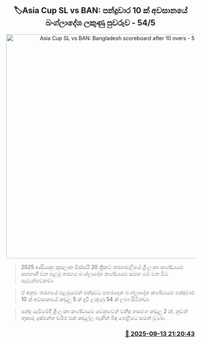 <p align='center'><b><h2 align='center' title='Asia Cup SL vs BAN: Bangladesh scoreboard after 10 overs - 54/5'>🏷Asia Cup SL vs BAN: පන්දුවාර 10 ක් අවසාන‍යේ බංග්ලාදේශ ලකුණු පුවරුව - 54/5</h2></b></p>
<p align='center'><img src='https://helakuru.sgp1.cdn.digitaloceanspaces.com/esana/images/lib/asiacup-sl-vs-ban-2025.jpg' width='600' alt='Asia Cup SL vs BAN: Bangladesh scoreboard after 10 overs - 54/5'></p>

> 2025 ආසියානු කුසලාන විස්සයි 20 ක්‍රිකට් තරගාවලියේ ශ්‍රී ලංකා කණ්ඩායම සහභාගි වන පළමු තරගය බංග්ලාදේශ කණ්ඩායම සමඟ මේ වන විට පැවැත්වෙනවා.

> ඒ අනුව තරගයේ පළමුවෙන් පන්දුවට පහරදෙන බංග්ලාදේශ කණ්ඩායම පන්දුවාර 10 ක් අවසානයේ කඩුලු 5 ක් දැවී ලකුණු 54 ක් ලබා සිටිනවා.

> පන්දු යැවීමේදී ශ්‍රී ලංකා කණ්ඩායම වෙනුවෙන් වනිඳු හසරංග කඩුලු 2 ක්, නුවන් තුෂාර, දුෂ්මන්ත චමීර එක් කඩුල්ල බැඟින් බිඳ හෙළීමට සමත් වුණා.



<h3 align='right'><a href='https://www.helakuru.lk/esana/p/113602/'>📅 2025-09-13 21:20:43</a></h3>
